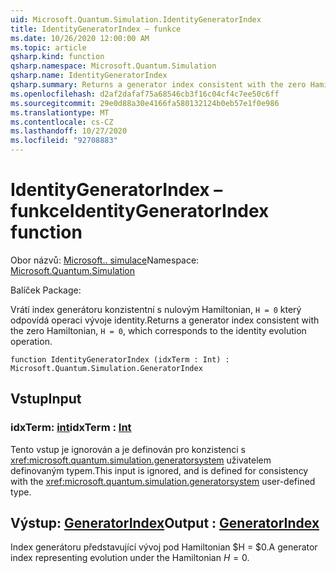 ```yaml
---
uid: Microsoft.Quantum.Simulation.IdentityGeneratorIndex
title: IdentityGeneratorIndex – funkce
ms.date: 10/26/2020 12:00:00 AM
ms.topic: article
qsharp.kind: function
qsharp.namespace: Microsoft.Quantum.Simulation
qsharp.name: IdentityGeneratorIndex
qsharp.summary: Returns a generator index consistent with the zero Hamiltonian, `H = 0`, which corresponds to the identity evolution operation.
ms.openlocfilehash: d2af2dafaf75a68546cb3f16c04cf4c7ee50c6ff
ms.sourcegitcommit: 29e0d88a30e4166fa580132124b0eb57e1f0e986
ms.translationtype: MT
ms.contentlocale: cs-CZ
ms.lasthandoff: 10/27/2020
ms.locfileid: "92708883"
---
```

# <a name="identitygeneratorindex-function"></a><span data-ttu-id="23987-102">IdentityGeneratorIndex – funkce</span><span class="sxs-lookup"><span data-stu-id="23987-102">IdentityGeneratorIndex function</span></span>

<span data-ttu-id="23987-103">Obor názvů: [Microsoft.. simulace](xref:Microsoft.Quantum.Simulation)</span><span class="sxs-lookup"><span data-stu-id="23987-103">Namespace: [Microsoft.Quantum.Simulation](xref:Microsoft.Quantum.Simulation)</span></span>

<span data-ttu-id="23987-104">Balíček [](https://nuget.org/packages/)</span><span class="sxs-lookup"><span data-stu-id="23987-104">Package: [](https://nuget.org/packages/)</span></span>


<span data-ttu-id="23987-105">Vrátí index generátoru konzistentní s nulovým Hamiltonian, `H = 0` který odpovídá operaci vývoje identity.</span><span class="sxs-lookup"><span data-stu-id="23987-105">Returns a generator index consistent with the zero Hamiltonian, `H = 0`, which corresponds to the identity evolution operation.</span></span>

```qsharp
function IdentityGeneratorIndex (idxTerm : Int) : Microsoft.Quantum.Simulation.GeneratorIndex
```


## <a name="input"></a><span data-ttu-id="23987-106">Vstup</span><span class="sxs-lookup"><span data-stu-id="23987-106">Input</span></span>

### <a name="idxterm--int"></a><span data-ttu-id="23987-107">idxTerm: [int](xref:microsoft.quantum.lang-ref.int)</span><span class="sxs-lookup"><span data-stu-id="23987-107">idxTerm : [Int](xref:microsoft.quantum.lang-ref.int)</span></span>

<span data-ttu-id="23987-108">Tento vstup je ignorován a je definován pro konzistenci s <xref:microsoft.quantum.simulation.generatorsystem> uživatelem definovaným typem.</span><span class="sxs-lookup"><span data-stu-id="23987-108">This input is ignored, and is defined for consistency with the <xref:microsoft.quantum.simulation.generatorsystem> user-defined type.</span></span>



## <a name="output--generatorindex"></a><span data-ttu-id="23987-109">Výstup: [GeneratorIndex](xref:Microsoft.Quantum.Simulation.GeneratorIndex)</span><span class="sxs-lookup"><span data-stu-id="23987-109">Output : [GeneratorIndex](xref:Microsoft.Quantum.Simulation.GeneratorIndex)</span></span>

<span data-ttu-id="23987-110">Index generátoru představující vývoj pod Hamiltonian $H = $0.</span><span class="sxs-lookup"><span data-stu-id="23987-110">A generator index representing evolution under the Hamiltonian $H = 0$.</span></span>